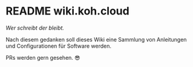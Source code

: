 # README wiki.koh.cloud

_Wer schreibt der bleibt._

Nach diesem gedanken soll dieses Wiki eine Sammlung von Anleitungen und Configurationen für Software werden.

PRs werden gern gesehen. 😎

